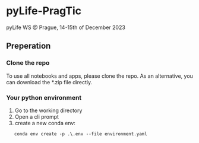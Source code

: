 # pyLife-PragTic
pyLife WS @ Prague, 14-15th of December 2023

## Preperation
### Clone the repo
To use all notebooks and apps, please clone the repo. As an alternative, you can download the *.zip file directly.
### Your python environment
1. Go to the working directory
2. Open a cli prompt
3. create a new conda env:
```console
   conda env create -p .\.env --file environment.yaml
```

